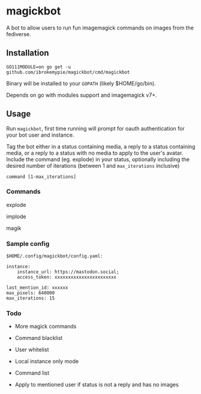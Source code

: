 # magickbot

A bot to allow users to run fun imagemagick commands on images from the fediverse.

## Installation

`GO111MODULE=on go get -u github.com/ibrokemypie/magickbot/cmd/magickbot`

Binary will be installed to your `GOPATH` (likely $HOME/go/bin).

Depends on go with modules support and imagemagick v7+.

## Usage

Run `magickbot`, first time running will prompt for oauth authentication for your bot user and instance.

Tag the bot either in a status containing media, a reply to a status containing media, or a reply to a status with no media to apply to the user's avatar. Include the command (eg. explode) in your status, optionally including the desired number of iterations (between 1 and `max_iterations` inclusive)

`command [1-max_iterations]`

### Commands

explode

implode

magik

### Sample config

`$HOME/.config/magickbot/config.yaml:`

```
instance:
    instance_url: https://mastodon.social;
    access_token: xxxxxxxxxxxxxxxxxxxxxxx

last_mention_id: xxxxxx
max_pixels: 640000
max_iterations: 15
```

### Todo

- More magick commands

- Command blacklist

- User whitelist

- Local instance only mode

- Command list

- Apply to mentioned user if status is not a reply and has no images
